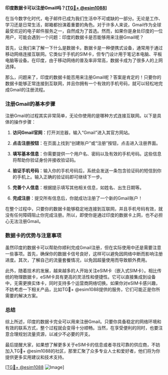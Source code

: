 **印度数据卡可以注册Gmail吗？[[TG💪+ @esim1088](https://t.me/s/esim1088)]**

在当今数字化时代，电子邮件已成为我们生活中不可或缺的一部分。无论是工作、学习还是日常生活，邮箱都扮演着重要的角色。对于许多人来说，Gmail作为全球最受欢迎的电子邮件服务之一，自然成为了首选。然而，如果你是身处印度的一位用户，可能会遇到一个问题：印度的数据卡是否能够用来注册Gmail呢？

首先，让我们来了解一下什么是数据卡。数据卡是一种便携式设备，通常用于通过移动网络连接互联网。它类似于手机的SIM卡，但专门设计用于笔记本电脑、平板电脑等设备。在印度，由于移动网络的普及率非常高，数据卡成为了很多人的上网选择。

那么，问题来了，印度的数据卡能否用来注册Gmail呢？答案是肯定的！只要你的数据卡能够正常连接到互联网，并且你拥有一个有效的手机号码，就可以轻松地完成Gmail的注册流程。

### 注册Gmail的基本步骤

注册Gmail的过程其实非常简单，无论你使用的是哪种方式连接互联网。以下是具体的操作步骤：

1. **访问Gmail官网**：打开浏览器，输入“Gmail”进入其官方网站。
   
2. **点击注册按钮**：在页面上找到“创建账户”或“注册”按钮，点击进入注册界面。

3. **填写基本信息**：你需要提供一个用户名、密码以及有效的手机号码。这些信息将帮助你验证身份并接收验证码。

4. **验证手机号码**：输入你的手机号码后，系统会发送一条包含验证码的短信到你的手机上。输入正确的验证码即可继续下一步。

5. **完善个人信息**：根据提示填写其他相关信息，如姓名、出生日期等。

6. **完成注册**：提交所有信息后，你就成功注册了一个新的Gmail账户！

在整个过程中，只要你的数据卡能够稳定地连接到互联网，并且手机号码有效，就没有任何障碍阻止你完成注册。所以，即使你是通过印度的数据卡上网，也不必担心无法注册Gmail。

### 数据卡的优势与注意事项

虽然印度的数据卡可以帮助你顺利完成Gmail注册，但在实际使用中还是需要注意一些事项。首先，确保你的数据卡信号良好，这样可以避免因网络中断而影响注册进度。其次，了解自己的流量套餐情况，以免因超量使用而导致额外费用。

此外，随着技术的发展，越来越多的人开始关注eSIM卡（嵌入式SIM卡）。相比传统的物理数据卡，eSIM卡具有更高的灵活性和便捷性。它可以直接集成到设备中，无需更换实体卡，同时支持多个运营商网络切换。如果你对eSIM卡感兴趣，不妨考虑一下相关产品，比如TG💪+ @esim1088提供的服务，它们可能正是你所需要的解决方案。

### 总结

综上所述，印度的数据卡完全可以用来注册Gmail。只要你具备稳定的网络环境和有效的联系方式，整个过程就会变得十分顺畅。当然，在享受便利的同时，也要注意合理规划流量资源，以减少不必要的开支。

最后提醒大家，如果想了解更多关于eSIM卡的信息或者寻找可靠的供应商，不妨加入TG💪+ @esim1088的社区，那里汇聚了众多专业人士和爱好者，他们将为你提供更多实用建议和技术支持。

[[TG💪+ @esim1088](https://t.me/s/esim1088) ![Image](https://i.postimg.cc/4NQfJmqS/Snipaste-2025-05-13-00-14-12.png)]